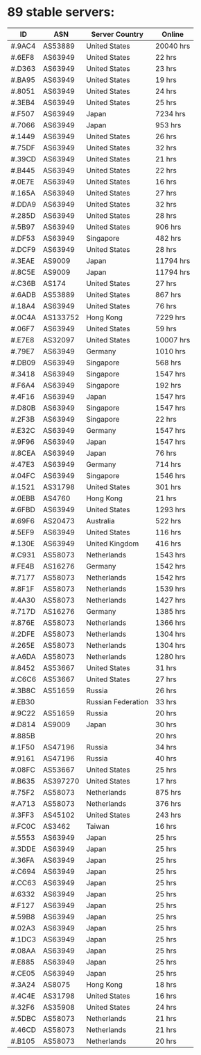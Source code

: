 # 89 stable servers:

| ID | ASN | Server Country | Online |
| ------ | ------ | ------ | ------ |
| #.9AC4 | AS53889 | United States | 20040 hrs |
| #.6EF8 | AS63949 | United States | 22 hrs |
| #.D363 | AS63949 | United States | 23 hrs |
| #.BA95 | AS63949 | United States | 19 hrs |
| #.8051 | AS63949 | United States | 24 hrs |
| #.3EB4 | AS63949 | United States | 25 hrs |
| #.F507 | AS63949 | Japan | 7234 hrs |
| #.7066 | AS63949 | Japan | 953 hrs |
| #.1449 | AS63949 | United States | 26 hrs |
| #.75DF | AS63949 | United States | 32 hrs |
| #.39CD | AS63949 | United States | 21 hrs |
| #.B445 | AS63949 | United States | 22 hrs |
| #.0E7E | AS63949 | United States | 16 hrs |
| #.165A | AS63949 | United States | 27 hrs |
| #.DDA9 | AS63949 | United States | 32 hrs |
| #.285D | AS63949 | United States | 28 hrs |
| #.5B97 | AS63949 | United States | 906 hrs |
| #.DF53 | AS63949 | Singapore | 482 hrs |
| #.DCF9 | AS63949 | United States | 28 hrs |
| #.3EAE | AS9009 | Japan | 11794 hrs |
| #.8C5E | AS9009 | Japan | 11794 hrs |
| #.C36B | AS174 | United States | 27 hrs |
| #.6ADB | AS53889 | United States | 867 hrs |
| #.18A4 | AS63949 | United States | 76 hrs |
| #.0C4A | AS133752 | Hong Kong | 7229 hrs |
| #.06F7 | AS63949 | United States | 59 hrs |
| #.E7E8 | AS32097 | United States | 10007 hrs |
| #.79E7 | AS63949 | Germany | 1010 hrs |
| #.DB09 | AS63949 | Singapore | 568 hrs |
| #.3418 | AS63949 | Singapore | 1547 hrs |
| #.F6A4 | AS63949 | Singapore | 192 hrs |
| #.4F16 | AS63949 | Japan | 1547 hrs |
| #.D80B | AS63949 | Singapore | 1547 hrs |
| #.2F3B | AS63949 | Singapore | 22 hrs |
| #.E32C | AS63949 | Germany | 1547 hrs |
| #.9F96 | AS63949 | Japan | 1547 hrs |
| #.8CEA | AS63949 | Japan | 76 hrs |
| #.47E3 | AS63949 | Germany | 714 hrs |
| #.04FC | AS63949 | Singapore | 1546 hrs |
| #.1521 | AS31798 | United States | 301 hrs |
| #.0EBB | AS4760 | Hong Kong | 21 hrs |
| #.6FBD | AS63949 | United States | 1293 hrs |
| #.69F6 | AS20473 | Australia | 522 hrs |
| #.5EF9 | AS63949 | United States | 116 hrs |
| #.130E | AS63949 | United Kingdom | 416 hrs |
| #.C931 | AS58073 | Netherlands | 1543 hrs |
| #.FE4B | AS16276 | Germany | 1542 hrs |
| #.7177 | AS58073 | Netherlands | 1542 hrs |
| #.8F1F | AS58073 | Netherlands | 1539 hrs |
| #.4A30 | AS58073 | Netherlands | 1427 hrs |
| #.717D | AS16276 | Germany | 1385 hrs |
| #.876E | AS58073 | Netherlands | 1366 hrs |
| #.2DFE | AS58073 | Netherlands | 1304 hrs |
| #.265E | AS58073 | Netherlands | 1304 hrs |
| #.A6DA | AS58073 | Netherlands | 1280 hrs |
| #.8452 | AS53667 | United States | 31 hrs |
| #.C6C6 | AS53667 | United States | 27 hrs |
| #.3B8C | AS51659 | Russia | 26 hrs |
| #.EB30 |  | Russian Federation | 33 hrs |
| #.9C22 | AS51659 | Russia | 20 hrs |
| #.D814 | AS9009 | Japan | 30 hrs |
| #.885B |  |  | 20 hrs |
| #.1F50 | AS47196 | Russia | 34 hrs |
| #.9161 | AS47196 | Russia | 40 hrs |
| #.08FC | AS53667 | United States | 25 hrs |
| #.B635 | AS397270 | United States | 17 hrs |
| #.75F2 | AS58073 | Netherlands | 875 hrs |
| #.A713 | AS58073 | Netherlands | 376 hrs |
| #.3FF3 | AS45102 | United States | 243 hrs |
| #.FC0C | AS3462 | Taiwan | 16 hrs |
| #.5553 | AS63949 | Japan | 25 hrs |
| #.3DDE | AS63949 | Japan | 25 hrs |
| #.36FA | AS63949 | Japan | 25 hrs |
| #.C694 | AS63949 | Japan | 25 hrs |
| #.CC63 | AS63949 | Japan | 25 hrs |
| #.6332 | AS63949 | Japan | 25 hrs |
| #.F127 | AS63949 | Japan | 25 hrs |
| #.59B8 | AS63949 | Japan | 25 hrs |
| #.02A3 | AS63949 | Japan | 25 hrs |
| #.1DC3 | AS63949 | Japan | 25 hrs |
| #.08AA | AS63949 | Japan | 25 hrs |
| #.E885 | AS63949 | Japan | 25 hrs |
| #.CE05 | AS63949 | Japan | 25 hrs |
| #.3A24 | AS8075 | Hong Kong | 18 hrs |
| #.4C4E | AS31798 | United States | 16 hrs |
| #.32F6 | AS35908 | United States | 24 hrs |
| #.5DBC | AS58073 | Netherlands | 21 hrs |
| #.46CD | AS58073 | Netherlands | 21 hrs |
| #.B105 | AS58073 | Netherlands | 20 hrs |

